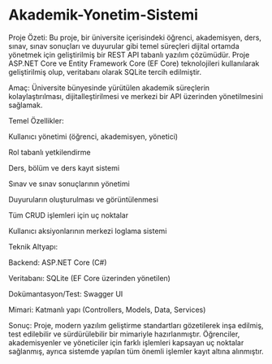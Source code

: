 # Akademik-Yonetim-Sistemi
Proje Özeti:
Bu proje, bir üniversite içerisindeki öğrenci, akademisyen, ders, sınav, sınav sonuçları ve duyurular gibi temel süreçleri dijital ortamda yönetmek için geliştirilmiş bir REST API tabanlı yazılım çözümüdür. Proje ASP.NET Core ve Entity Framework Core (EF Core) teknolojileri kullanılarak geliştirilmiş olup, veritabanı olarak SQLite tercih edilmiştir.

Amaç:
Üniversite bünyesinde yürütülen akademik süreçlerin kolaylaştırılması, dijitalleştirilmesi ve merkezi bir API üzerinden yönetilmesini sağlamak.

Temel Özellikler:

Kullanıcı yönetimi (öğrenci, akademisyen, yönetici)

Rol tabanlı yetkilendirme

Ders, bölüm ve ders kayıt sistemi

Sınav ve sınav sonuçlarının yönetimi

Duyuruların oluşturulması ve görüntülenmesi

Tüm CRUD işlemleri için uç noktalar

Kullanıcı aksiyonlarının merkezi loglama sistemi

Teknik Altyapı:

Backend: ASP.NET Core (C#)

Veritabanı: SQLite (EF Core üzerinden yönetilen)

Dokümantasyon/Test: Swagger UI

Mimari: Katmanlı yapı (Controllers, Models, Data, Services)

Sonuç:
Proje, modern yazılım geliştirme standartları gözetilerek inşa edilmiş, test edilebilir ve sürdürülebilir bir mimariyle hazırlanmıştır. Öğrenciler, akademisyenler ve yöneticiler için farklı işlemleri kapsayan uç noktalar sağlanmış, ayrıca sistemde yapılan tüm önemli işlemler kayıt altına alınmıştır.
